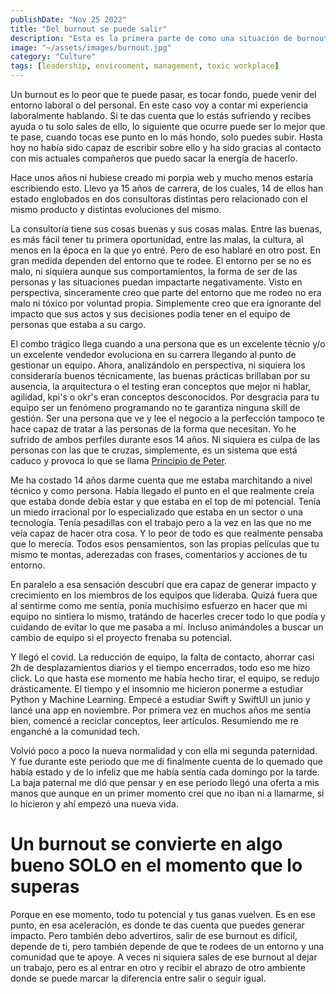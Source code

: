 ```yaml
---
publishDate: "Nov 25 2022"
title: "Del burnout se puede salir"
description: "Esta es la primera parte de como una situación de burnout, mirada en perspectiva, es posible que haya sido lo peor que me ha pasado en mi carrera."
image: "~/assets/images/burnout.jpg"
category: "Culture"
tags: [leadership, environment, management, toxic workplace]
---
```



Un burnout es lo peor que te puede pasar, es tocar fondo, puede venir del entorno laboral o del personal. En este caso voy a contar mi experiencia laboralmente hablando. Si te das cuenta que lo estás sufriendo y recibes ayuda o tu solo sales de ello, lo siguiente que ocurre puede ser lo mejor que te pase, cuando tocas ese punto en lo más hondo, solo puedes subir. Hasta hoy no había sido capaz de escribir sobre ello y ha sido gracias al contacto con mis actuales compañeros que puedo sacar la energía de hacerlo.

Hace unos años ni hubiese creado mi porpia web y mucho menos estaría escribiendo esto. Llevo ya 15 años de carrera, de los cuales, 14 de ellos han estado
englobados en dos consultoras distintas pero relacionado con el mismo producto y distintas evoluciones del mismo.

La consultoría tiene sus cosas buenas y sus cosas malas. Entre las buenas, es más fácil tener tu primera oportunidad, entre las malas, la cultura, al menos en la época en la que yo entré. Pero de eso hablaré en otro post. En gran medida dependen del entorno que te rodee. El entorno per se no es malo, ni siquiera aunque 
sus comportamientos, la forma de ser de las personas y las situaciones puedan impactarte negativamente. Visto en perspectiva, sinceramente creo que parte del
entorno que me rodeo no era malo ni tóxico por voluntad propia. Simplemente creo que era ignorante del impacto que sus actos y sus decisiones podía tener en 
el equipo de personas que estaba a su cargo.

El combo trágico llega cuando a una persona que es un excelente técnio y/o un excelente vendedor evoluciona en su carrera llegando al punto de gestionar un equipo. Ahora, analizándolo en perspectiva, ni siquiera los consideraría buenos técnicamente, las buenas prácticas brillaban por su ausencia, la arquitectura o el testing eran conceptos que mejor ni hablar, agilidad, kpi's o okr's eran conceptos desconocidos. Por desgracia para tu equipo ser un fenómeno programando no te garantiza ninguna skill de gestión. Ser una persona que ve y lee el negocio a la perfección tampoco te hace capaz de tratar a las personas de la forma que necesitan. Yo he sufrido de ambos perfiles durante esos 14 años. Ni siquiera es culpa de las personas con las que te cruzas, simplemente, es un sistema que está caduco y provoca lo que se llama [Principio de Peter](https://www.jotdown.es/2022/11/el-principio-de-peter/).

Me ha costado 14 años darme cuenta que me estaba marchitando a nivel técnico y como persona. Había llegado el punto en el que realmente creía que estaba donde debía estar
y que estaba en el top de mi potencial. Tenía un miedo irracional por lo especializado que estaba en un sector o una tecnología. Tenía pesadillas con el trabajo pero a la vez en las que
no me veía capaz de hacer otra cosa. Y lo peor de todo es que realmente pensaba que lo merecía. Todos esos pensamientos, son las propias películas que tu mismo te montas, aderezadas con frases, comentarios y acciones de tu entorno. 

En paralelo a esa sensación descubrí que era capaz de generar impacto y crecimiento en los miembros de los equipos que lideraba. Quizá fuera que al sentirme como me sentía, ponía muchísimo esfuerzo en hacer que mi equipo no sintiera lo mismo, tratándo de hacerles crecer todo lo que podía y cuidando de evitar lo que me pasaba a mí. Incluso animándoles a buscar un cambio de equipo si el proyecto frenaba su potencial.

Y llegó el covid. La reducción de equipo, la falta de contacto, ahorrar casi 2h de desplazamientos diarios y el tiempo encerrados, todo eso me hizo click. Lo que hasta ese momento me había hecho tirar, el equipo, se redujo drásticamente. El tiempo y el insomnio me hicieron ponerme a estudiar Python y Machine Learning. Empecé a estudiar Swift y SwiftUI un junio y lancé una app en noviembre. Por primera vez en muchos años me sentía bien, comencé a reciclar conceptos, leer artículos. Resumiendo me re enganché a la comunidad tech.

Volvió poco a poco la nueva normalidad y con ella mi segunda paternidad. Y fue durante este periodo que me di finalmente cuenta de lo quemado que había estado y de lo infeliz que me había sentía cada domingo por la tarde. La baja paternal me dió que pensar y en ese periodo llegó una oferta a mis manos que aunque en un primer momento creí que no iban ni a llamarme, si lo hicieron y ahí empezó una nueva vida.

# Un burnout se convierte en algo bueno **SOLO** en el momento que lo superas 

Porque en ese momento, todo tu potencial y tus ganas vuelven. Es en ese punto, en esa aceleración, es donde te das cuenta que puedes generar impacto. Pero también debo advertiros, salir de ese burnout es difícil, depende de ti, pero también depende de que te rodees de un entorno y una comunidad que te apoye. A veces ni siquiera sales de ese burnout al dejar un trabajo, pero es al entrar en otro y recibir el abrazo de otro ambiente donde se puede marcar la diferencia entre salir o seguir igual.





